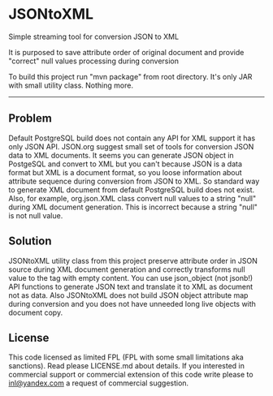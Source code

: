 # JSONtoXML

Simple streaming tool for conversion JSON to XML

It is purposed to save attribute order of original document and provide "correct" null values processing during conversion

To build this project run "mvn package" from root directory. It's only JAR with small utility class. Nothing more.

----

## Problem
Default PostgreSQL build does not contain any API for XML support it has only JSON API. JSON.org suggest small set of tools for conversion JSON data to XML documents. It seems you can generate JSON object in PostgeSQL and convert to XML but you can't because JSON is a data format but XML is a document format, so you loose information about attribute sequence during conversion from JSON to XML. So standard way to generate XML document from default PostgreSQL build does not exist. Also, for example, org.json.XML class convert null values to a string "null" during XML document generation. This is incorrect because a string "null" is not null value.

## Solution
JSONtoXML utility class from this project preserve attribute order in JSON source during XML document generation and correctly transforms null value to the tag with empty content. You can use json_object (not jsonb!) API functions to generate JSON text and translate it to XML as document not as data.
Also JSONtoXML does not build JSON object attribute map during conversion and you does not have unneeded long live objects with document copy.

## License
This code licensed as limited FPL (FPL with some small limitations aka sanctions). Read please LICENSE.md about details. If you interested in commercial support or commercial extension of this code write please to inl@yandex.com a request of commercial suggestion.
